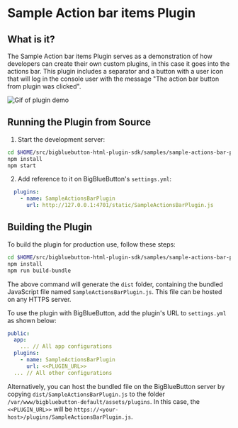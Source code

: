 # Sample Action bar items Plugin

## What is it?

The Sample Action bar items Plugin serves as a demonstration of how developers can create their own custom plugins, in this case it goes into the actions bar. This plugin includes a separator and a button with a user icon that will log in the console user with the message "The action bar button from plugin was clicked".

![Gif of plugin demo](./public/assets/plugin.gif)

## Running the Plugin from Source

1. Start the development server:

```bash
cd $HOME/src/bigbluebutton-html-plugin-sdk/samples/sample-actions-bar-plugin
npm install
npm start
```

2. Add reference to it on BigBlueButton's `settings.yml`:

```yaml
  plugins:
    - name: SampleActionsBarPlugin
      url: http://127.0.0.1:4701/static/SampleActionsBarPlugin.js
```

## Building the Plugin

To build the plugin for production use, follow these steps:

```bash
cd $HOME/src/bigbluebutton-html-plugin-sdk/samples/sample-actions-bar-plugin
npm install
npm run build-bundle
```

The above command will generate the `dist` folder, containing the bundled JavaScript file named `SampleActionsBarPlugin.js`. This file can be hosted on any HTTPS server.

To use the plugin with BigBlueButton, add the plugin's URL to `settings.yml` as shown below:

```yaml
public:
  app:
    ... // All app configurations
  plugins:
    - name: SampleActionsBarPlugin
      url: <<PLUGIN_URL>>
  ... // All other configurations
```

Alternatively, you can host the bundled file on the BigBlueButton server by copying `dist/SampleActionsBarPlugin.js` to the folder `/var/www/bigbluebutton-default/assets/plugins`. In this case, the `<<PLUGIN_URL>>` will be `https://<your-host>/plugins/SampleActionsBarPlugin.js`.
